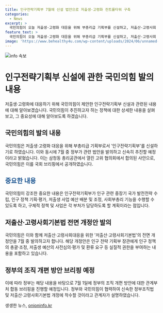 ```yaml
---
title: 인구전략기획부 7월에 신설 법안으로 저출생·고령화 컨트롤타워 구축
categories:
  - News
excerpt: >
  국민의힘이 오늘 저출생·고령화 대응을 위해 부총리급 기획부를 신설하고, 저출산·고령사회 기본법을 7월 중에 신속히 발의해 추진하기로 했다. 이에 대해 국민의힘은 삼청동 총리공관에서 연 고위 협의회를 열고 해당 내용을 의견 모았으며, 국회 브리핑에서 곽규택 수석대변인이 발표했다. 신설될 인구전략기획부는 강력한 정책기획과 조정·평가 기능을 갖추고 책임 있게 컨트롤타워 기능을 수행할 것으로 예상되며, 이에 관한 내용은 7월 1일 정부 조직 개편 방안에 대한 합동 브리핑이 있을 예정이다.
feature_text: >
  국민의힘이 오늘 저출생·고령화 대응을 위해 부총리급 기획부를 신설하고, 저출산·고령사회 기본법을 7월 중에 신속히 발의해 추진하기로 했다. 이에 대해 국민의힘은 삼청동 총리공관에서 연 고위 협의회를 열고 해당 내용을 의견 모았으며, 국회 브리핑에서 곽규택 수석대변인이 발표했다. 신설될 인구전략기획부는 강력한 정책기획과 조정·평가 기능을 갖추고 책임 있게 컨트롤타워 기능을 수행할 것으로 예상되며, 이에 관한 내용은 7월 1일 정부 조직 개편 방안에 대한 합동 브리핑이 있을 예정이다.
image: 'https://www.behealthy4u.com/wp-content/uploads/2024/06/unnamed-file.png'
---
```


<p><img src="https://www.behealthy4u.com/wp-content/uploads/2024/06/unnamed-file.png" alt="info 속보" /></p>

<h1>인구전략기획부 신설에 관한 국민의힘 발의 내용</h1>

<p data-ke-size="size16">저출생·고령화에 대응하기 위해 국민의힘이 제안한 인구전략기획부 신설과 관련된 내용에 대해 알아보겠습니다. 국민의힘이 추진하고자 하는 정책에 대한 상세한 내용을 살펴보고, 그 중요성에 대해 알아보도록 하겠습니다.</p>

<h2>국민의힘의 발의 내용</h2>

<p data-ke-size="size16">국민의힘은 저출생·고령화 대응을 위해 부총리급 기획부로서 '인구전략기획부'를 신설하기로 하였습니다. 이와 동시에 7월 중 정부가 관련 법안을 발의하고 신속히 추진할 예정이라고 밝혔습니다. 이는 삼청동 총리공관에서 열린 고위 협의회에서 합의된 사안으로, 국민의힘은 이를 국회 브리핑에서 공개하였습니다.</p>

<h2><b><span style="color: #1a5490;">중요한 내용</span></b></h2>

<p data-ke-size="size16">국민의힘이 강조한 중요한 내용은 인구전략기획부가 인구 관련 중장기 국가 발전전략 수립, 인구 정책 기획·평가, 저출생 사업 예산 배분 및 조정, 사회부총리 기능을 수행할 수 있도록 하고, 구체적 정책 및 사업은 각 부처가 담당하도록 할 계획이라는 점입니다.</p>

<h2>저출산·고령사회기본법 전면 개정안 발의</h2>

<p data-ke-size="size16">국민의힘은 이와 함께 저출산·고령사회대응을 위한 '저출산·고령사회기본법'의 전면 개정안을 7월 중 발의하고자 합니다. 해당 개정안은 인구 전략 기획부 장관에게 인구 정책의 총괄·조정, 저출생 예산의 사전심의·평가 및 환류 요구 등 실질적 권한을 부여하는 내용을 포함하고 있습니다.</p>

<h2>정부의 조직 개편 방안 브리핑 예정</h2>

<p data-ke-size="size16">이에 따라 정부는 해당 내용을 바탕으로 7월 1일에 정부의 조직 개편 방안에 대한 관계부처 합동 브리핑을 진행할 예정입니다. 정부와 국민의힘이 협력하여 신속한 정부조직법 및 저출산·고령사회기본법 개정에 착수할 것이라고 관계자가 설명하였습니다.</p>
생생한 뉴스, <a href="https://onioninfo.kr" rel="dofollow">onioninfo.kr</a>


